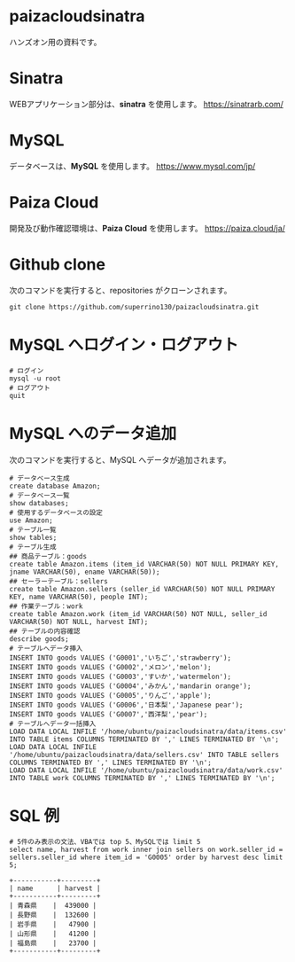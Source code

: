 # paizacloudsinatra
ハンズオン用の資料です。
# Sinatra
WEBアプリケーション部分は、**sinatra** を使用します。
https://sinatrarb.com/
# MySQL
データベースは、**MySQL** を使用します。
https://www.mysql.com/jp/
# Paiza Cloud
開発及び動作確認環境は、**Paiza Cloud** を使用します。
https://paiza.cloud/ja/
# Github clone
次のコマンドを実行すると、repositories がクローンされます。
```
git clone https://github.com/superrino130/paizacloudsinatra.git
```
# MySQL へログイン・ログアウト
```
# ログイン
mysql -u root
# ログアウト
quit
```
# MySQL へのデータ追加
次のコマンドを実行すると、MySQL へデータが追加されます。
```
# データベース生成
create database Amazon;
# データベース一覧
show databases;
# 使用するデータベースの設定
use Amazon;
# テーブル一覧
show tables;
# テーブル生成
## 商品テーブル：goods
create table Amazon.items (item_id VARCHAR(50) NOT NULL PRIMARY KEY, jname VARCHAR(50), ename VARCHAR(50));
## セーラーテーブル：sellers
create table Amazon.sellers (seller_id VARCHAR(50) NOT NULL PRIMARY KEY, name VARCHAR(50), people INT);
## 作業テーブル：work
create table Amazon.work (item_id VARCHAR(50) NOT NULL, seller_id VARCHAR(50) NOT NULL, harvest INT);
## テーブルの内容確認
describe goods;
# テーブルへデータ挿入
INSERT INTO goods VALUES ('G0001','いちご','strawberry');
INSERT INTO goods VALUES ('G0002','メロン','melon');
INSERT INTO goods VALUES ('G0003','すいか','watermelon');
INSERT INTO goods VALUES ('G0004','みかん','mandarin orange');
INSERT INTO goods VALUES ('G0005','りんご','apple');
INSERT INTO goods VALUES ('G0006','日本梨','Japanese pear');
INSERT INTO goods VALUES ('G0007','西洋梨','pear');
# テーブルへデータ一括挿入
LOAD DATA LOCAL INFILE '/home/ubuntu/paizacloudsinatra/data/items.csv' INTO TABLE items COLUMNS TERMINATED BY ',' LINES TERMINATED BY '\n';
LOAD DATA LOCAL INFILE '/home/ubuntu/paizacloudsinatra/data/sellers.csv' INTO TABLE sellers COLUMNS TERMINATED BY ',' LINES TERMINATED BY '\n';
LOAD DATA LOCAL INFILE '/home/ubuntu/paizacloudsinatra/data/work.csv' INTO TABLE work COLUMNS TERMINATED BY ',' LINES TERMINATED BY '\n';
```
# SQL 例
```
# 5件のみ表示の文法、VBAでは top 5、MySQLでは limit 5
select name, harvest from work inner join sellers on work.seller_id = sellers.seller_id where item_id = 'G0005' order by harvest desc limit 5;

+-----------+---------+
| name      | harvest |
+-----------+---------+
| 青森県    |  439000 |
| 長野県    |  132600 |
| 岩手県    |   47900 |
| 山形県    |   41200 |
| 福島県    |   23700 |
+-----------+---------+
```
